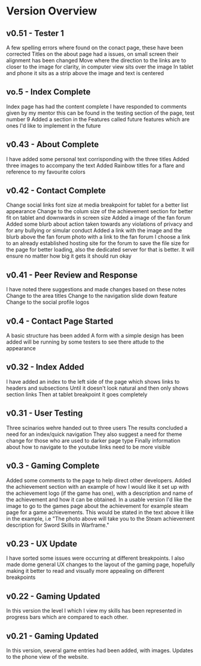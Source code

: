 # Version Overview

## v0.51 - Tester 1
A few spelling errors where found on the conact page, these have been corrected
Titles on the about page had a issues, on small screen their alignment has been changed
Move where the direction to the links are to closer to the image for clarity, in computer view sits over the image
In tablet and phone it sits as a strip above the image and text is centered

## vo.5 - Index Complete
Index page has had the content complete
I have responded to comments given by my mentor this can be found in the testing section of the page, test number 9
Added a section in the Features called future features which are ones I'd like to implement in the future

## v0.43 - About Complete
I have added some personal text corrisponding with the three titles
Added three images to accompany the text
Added Rainbow titles for a flare and reference to my favourite colors

## v0.42 - Contact Complete
Change social links font size at media breakpoint for tablet for a better list appearance
Change to the colum size of the achievement section for better fit on tablet and downwards in screen size
Added a image of the fan forum
Added some blurb about action taken towards any violations of privacy and for any bullying or simular conduct
Added a link with the image and the blurb above the fan forum photo with a link to the fan forum
I choose a link to an already established hosting site for the forum to save the file size for the page for better loading, 
also the dedicated server for that is better. It will ensure no matter how big it gets it should run okay

## v0.41 - Peer Review and Response
I have noted there suggestions and made changes based on these notes
Change to the area titles
Change to the navigation slide down feature
Change to the social profile logos

## v0.4 - Contact Page Started
A basic structure has been added
A form with a simple design has been added will be running by some testers to see there attude to the appearance

## v0.32 - Index Added
I have added an index to the left side of the page which shows links to headers and subsections 
Until it doesn't look natural and then only shows section links 
Then at tablet breakpoint it goes completely

## v0.31 - User Testing
Three scinarios wehre handed out to three users
The results concluded a need for an index/quick navigation
They also suggest a need for theme change for those who are used to darker page type
Finally information about how to navigate to the youtube links need to be more visible

## v0.3 - Gaming Complete
Added some comments to the page to help direct other developers.
Added the achievement section with an example of how I would like it set up with the achievement logo (if the game has one), with a description and name of the achievement and how it can be obtained.
In a usable version I'd like the image to go to the games page about the achievement for example steam page for a game achievements. This would be stated in the text above it like in the example, 
i.e "The photo above will take you to the Steam achievement description for Sword Skills in Warframe."

## v0.23 - UX Update
I have sorted some issues were occurring at different breakpoints.
I also made dome general UX changes to the layout of the gaming page, hopefully making it better to read and visually more appealing on different breakpoints

## v0.22 - Gaming Updated
In this version the level I which I view my skills has been represented in progress bars which are compared to each other.

## v0.21 - Gaming Updated
In this version, several game entries had been added, with images. 
Updates to the phone view of the website.
